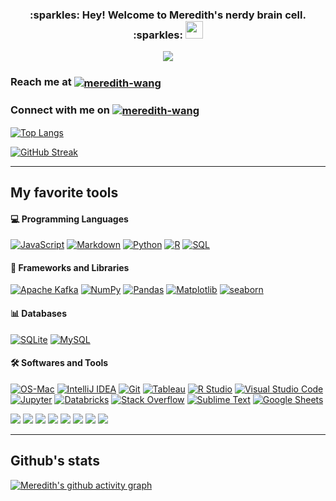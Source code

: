 <h3 align="center">
  :sparkles: Hey! Welcome to Meredith's nerdy brain cell. :sparkles:
  <img src="https://media.giphy.com/media/hvRJCLFzcasrR4ia7z/giphy.gif" width="28">
</h3>

<p align="center">
  <a href="https://github.com/DenverCoder1/readme-typing-svg"><img src="https://readme-typing-svg.herokuapp.com/?lines=International%20Artist%20and%20Professional%20Photographer;Independent%20Model%20and%20Designer;Aspiring%20Data%20Scientist;9%20Years%20of%20Photography%20Experience&font=Fira%20Code&center=true&width=840&height=45&color=f75c7e&vCenter=true&size=22"></a>
</p>



<h3 align="left">Reach me at   <a href='wang.meredith09@gmail.com' target="blank"><img align="center" src="https://img.shields.io/badge/Gmail-blue?style=flat&logo=gmail&labelColor=white" alt="meredith-wang" /></a></h3>

<h3 align="left">Connect with me on   <a href="https://www.linkedin.com/in/m3redithw/" target="blank"><img align="center" src="https://img.shields.io/badge/LinkedIn-blue?style=flat&logo=linkedin&labelColor=black" alt="meredith-wang" /></a></h3>


[![Top Langs](https://github-readme-stats.vercel.app/api/top-langs/?username=m3redithw&hide=Jupyter&layout=compact&theme=dracula)](https://github.com/m3redithw)

[![GitHub Streak](https://github-readme-streak-stats.herokuapp.com/?user=m3redithw&theme=darcula&timezone=timezone['America/Honolulu'])](https://git.io/streak-stats)

<!-- ![Meredith's GitHub stats](https://github-readme-stats.vercel.app/api?username=m3redithw&show_icons=true&theme=dracula) -->

***
## My favorite tools

#### 💻 Programming Languages

  <a href="#"><img alt="JavaScript" src="https://img.shields.io/badge/JavaScript-F7DF1E.svg?logo=javascript&logoColor=black"></a>
  <a href="#"><img alt="Markdown" src="https://img.shields.io/badge/Markdown-000000.svg?logo=markdown&logoColor=white"></a>
  <a href="#"><img alt="Python" src="https://img.shields.io/badge/Python-14354C.svg?logo=python&logoColor=white"></a>
  <a href="#"><img alt="R" src="https://custom-icon-badges.herokuapp.com/badge/R-276DC3.svg?logo=R&logoColor=white"></a>
  <a href="#"><img alt="SQL" src="https://custom-icon-badges.herokuapp.com/badge/SQL-025E8C.svg?logo=database&logoColor=white"></a>
  
#### 🧰 Frameworks and Libraries
  <a href="#"><img alt="Apache Kafka" src="https://img.shields.io/badge/Apache-Kafka-000.svg?logo=apachekafka&logoColor=white"></a>
  <a href="#"><img alt="NumPy" src="https://img.shields.io/badge/Numpy-013243.svg?logo=numpy&logoColor=white"></a>
  <a href="#"><img alt="Pandas" src="https://img.shields.io/badge/Pandas-150458.svg?logo=pandas&logoColor=white"></a>
  <a href="#"><img alt="Matplotlib" src="https://img.shields.io/badge/Matplotlib-8DF9C1.svg?logo=matplotlib-python&logoColor=white"></a>
  <a href="#"><img alt="seaborn" src="https://img.shields.io/badge/seaborn-65A9A8.svg?logo=pandas&logoColor=white"></a>
  
#### 📊 Databases

  <a href="#"><img alt="SQLite" src ="https://img.shields.io/badge/SQLite-07405e.svg?logo=sqlite&logoColor=white"></a>
  <a href="#"><img alt="MySQL" src="https://img.shields.io/badge/MySQL-00f.svg?logo=mysql&logoColor=white"></a>

#### 🛠️ Softwares and Tools

<a href="#"><img alt="OS-Mac" src="https://img.shields.io/badge/-OC%20Mac-555555?logo=apple&logoColor=white"></a>
<a href="#"><img alt="IntelliJ IDEA" src="https://img.shields.io/badge/-IntelliJ%20IDEA-FF33D4?logo=intellij-idea&logoColor=white"></a>
<a href="#"><img alt="Git" src="https://img.shields.io/badge/Git-F05033.svg?logo=git&logoColor=white"></a>
<a href="#"><img alt="Tableau" src="https://img.shields.io/badge/Tableau-E97627.svg?logo=tableau&logoColor=white"></a>
<a href="#"><img alt="R Studio" src="https://img.shields.io/badge/R Studio-276DC3.svg?logo=RStudio&logoColor=white"></a>
<a href="#"><img alt="Visual Studio Code" src="https://img.shields.io/badge/Visual%20Studio%20Code-0078d7.svg?logo=visual-studio-code&logoColor=white"></a>
<a href="#"><img alt="Jupyter" src="https://img.shields.io/badge/Jupyter-F37626.svg?logo=Jupyter&logoColor=white"></a>
<a href="#"><img alt="Databricks" src="https://img.shields.io/badge/Databricks-ff3621.svg?logo=Databricks&logoColor=white"></a>
<a href="#"><img alt="Stack Overflow" src="https://img.shields.io/badge/-Stack%20Overflow-FE7A16?logo=stack-overflow&logoColor=white"></a>
<a href="#"><img alt="Sublime Text" src="https://img.shields.io/badge/-Sublime%20Text-23575757?logo=sublime-text&logoColor=white"></a>
<a href="#"><img alt="Google Sheets" src="https://img.shields.io/badge/Google%20Sheets-34A853.svg?logo=google%20sheets&logoColor=white"></a>

![](https://img.shields.io/badge/Adobe%20Creative%20Cloud-DA1F26?style=flat&logo=Adobe%20Creative%20Cloud&logoColor=white) ![](https://img.shields.io/badge/Adobe%20Illustrator-FF9A00?style=flat&logo=adobe%20illustrator&logoColor=white) ![](https://img.shields.io/badge/Adobe%20InDesign-FF3366?style=flat&logo=Adobe%20InDesign&logoColor=white) ![](https://img.shields.io/badge/Adobe%20Lightroom-31A8FF?style=flat&logo=Adobe%20Lightroom&logoColor=white) ![](https://img.shields.io/badge/Adobe%20Photoshop-31A8FF?style=flat&logo=Adobe%20Photoshop&logoColor=black) ![](https://img.shields.io/badge/Adobe%20Premiere%20Pro-9999FF?style=flat&logo=Adobe%20Premiere%20Pro&logoColor=white) ![](https://img.shields.io/badge/Adobe%20XD-470137?style=flat&logo=Adobe%20XD&logoColor=#FF61F6) ![](https://img.shields.io/badge/Canva-%2300C4CC.svg?&style=flat&logo=Canva&logoColor=white)

***
## Github's stats
[![Meredith's github activity graph](https://activity-graph.herokuapp.com/graph?username=m3redithw&theme=monokai&timezone=timezone['America/Chicago'])](https://github.com/ashutosh00710/github-readme-activity-graph)

